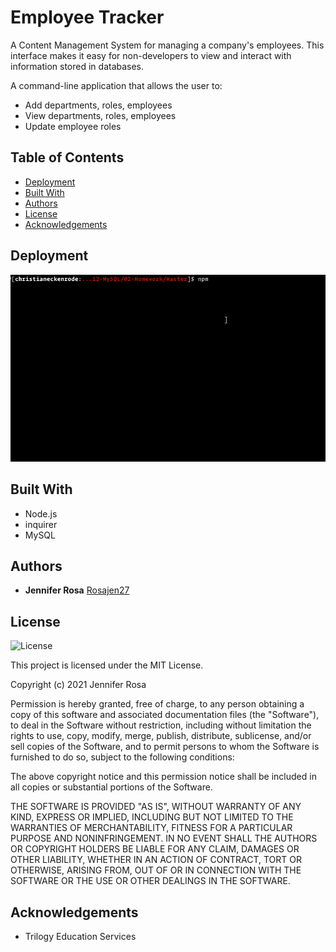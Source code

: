 # Employee Tracker

A Content Management System for managing a company's employees. This interface makes it easy for non-developers to view and interact with information stored in databases.

A command-line application that allows the user to:
* Add departments, roles, employees
* View departments, roles, employees
* Update employee roles


## Table of Contents
* [Deployment](#deployment)
* [Built With](#built-with)
* [Authors](#authors)
* [License](#license)
* [Acknowledgements](#acknowledgement)


## Deployment

![employee-tracker](./assets/images/demo2.gif)


## Built With

* Node.js
* inquirer
* MySQL


## Authors

  - **Jennifer Rosa**
    [Rosajen27](https://rosajen27.github.io/)


## License

![License](https://img.shields.io/badge/license-MIT%20License-blue.svg)

This project is licensed under the MIT License.

Copyright (c) 2021 Jennifer Rosa

Permission is hereby granted, free of charge, to any person obtaining a copy
of this software and associated documentation files (the "Software"), to deal
in the Software without restriction, including without limitation the rights
to use, copy, modify, merge, publish, distribute, sublicense, and/or sell
copies of the Software, and to permit persons to whom the Software is
furnished to do so, subject to the following conditions:

The above copyright notice and this permission notice shall be included in all
copies or substantial portions of the Software.

THE SOFTWARE IS PROVIDED "AS IS", WITHOUT WARRANTY OF ANY KIND, EXPRESS OR
IMPLIED, INCLUDING BUT NOT LIMITED TO THE WARRANTIES OF MERCHANTABILITY,
FITNESS FOR A PARTICULAR PURPOSE AND NONINFRINGEMENT. IN NO EVENT SHALL THE
AUTHORS OR COPYRIGHT HOLDERS BE LIABLE FOR ANY CLAIM, DAMAGES OR OTHER
LIABILITY, WHETHER IN AN ACTION OF CONTRACT, TORT OR OTHERWISE, ARISING FROM,
OUT OF OR IN CONNECTION WITH THE SOFTWARE OR THE USE OR OTHER DEALINGS IN THE
SOFTWARE.


## Acknowledgements

* Trilogy Education Services
